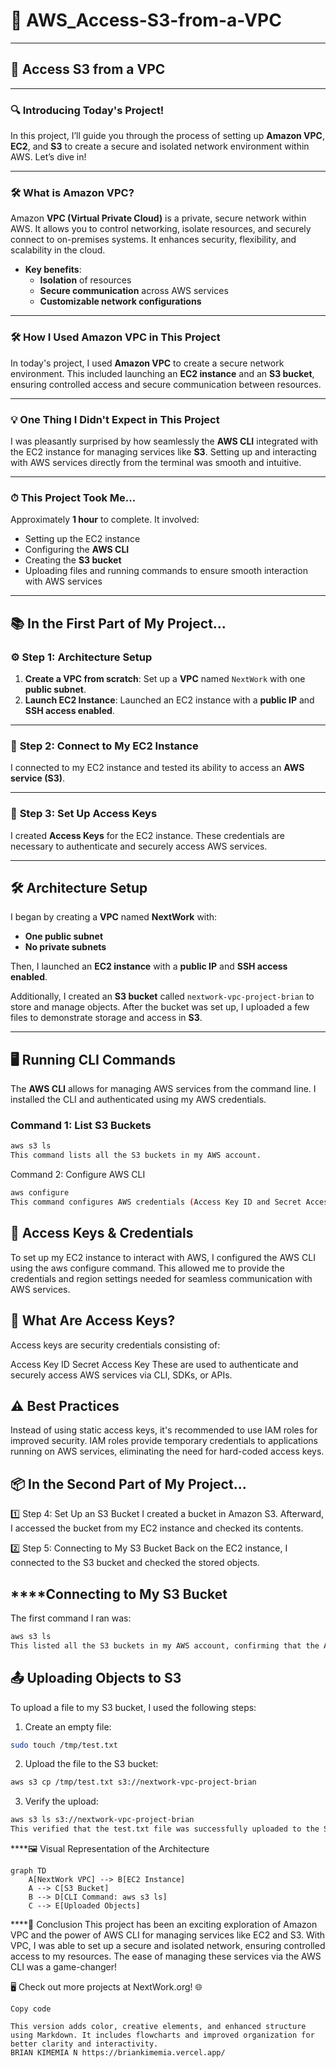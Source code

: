 # 🌟 AWS_Access-S3-from-a-VPC

---

## 🚀 **Access S3 from a VPC**

---

### 🔍 **Introducing Today's Project!**

In this project, I’ll guide you through the process of setting up **Amazon VPC**, **EC2**, and **S3** to create a secure and isolated network environment within AWS. Let’s dive in!

---

### 🛠 **What is Amazon VPC?**

Amazon **VPC (Virtual Private Cloud)** is a private, secure network within AWS. It allows you to control networking, isolate resources, and securely connect to on-premises systems. It enhances security, flexibility, and scalability in the cloud.

- **Key benefits**:
  - **Isolation** of resources
  - **Secure communication** across AWS services
  - **Customizable network configurations**

---

### 🛠 **How I Used Amazon VPC in This Project**

In today's project, I used **Amazon VPC** to create a secure network environment. This included launching an **EC2 instance** and an **S3 bucket**, ensuring controlled access and secure communication between resources.

---

### 💡 **One Thing I Didn't Expect in This Project**

I was pleasantly surprised by how seamlessly the **AWS CLI** integrated with the EC2 instance for managing services like **S3**. Setting up and interacting with AWS services directly from the terminal was smooth and intuitive.

---

### ⏱ **This Project Took Me...**

Approximately **1 hour** to complete. It involved:

- Setting up the EC2 instance
- Configuring the **AWS CLI**
- Creating the **S3 bucket**
- Uploading files and running commands to ensure smooth interaction with AWS services

---

## 📚 **In the First Part of My Project...**

### ⚙️ **Step 1: Architecture Setup**

1. **Create a VPC from scratch**: Set up a **VPC** named `NextWork` with one **public subnet**.
2. **Launch EC2 Instance**: Launched an EC2 instance with a **public IP** and **SSH access enabled**.

---

### 🔑 **Step 2: Connect to My EC2 Instance**

I connected to my EC2 instance and tested its ability to access an **AWS service (S3)**.

---

### 🔑 **Step 3: Set Up Access Keys**

I created **Access Keys** for the EC2 instance. These credentials are necessary to authenticate and securely access AWS services.

---

## 🛠 **Architecture Setup**

I began by creating a **VPC** named **NextWork** with:

- **One public subnet**
- **No private subnets**

Then, I launched an **EC2 instance** with a **public IP** and **SSH access enabled**.

Additionally, I created an **S3 bucket** called `nextwork-vpc-project-brian` to store and manage objects. After the bucket was set up, I uploaded a few files to demonstrate storage and access in **S3**.

---

## 🖥 **Running CLI Commands**

The **AWS CLI** allows for managing AWS services from the command line. I installed the CLI and authenticated using my AWS credentials.

### Command 1: List S3 Buckets

```bash
aws s3 ls
This command lists all the S3 buckets in my AWS account.
```

Command 2: Configure AWS CLI
```bash
aws configure
This command configures AWS credentials (Access Key ID and Secret Access Key), allowing the CLI to securely interact with AWS services.
```

## 🔑 Access Keys & Credentials
To set up my EC2 instance to interact with AWS, I configured the AWS CLI using the aws configure command. This allowed me to provide the credentials and region settings needed for seamless communication with AWS services.

## 🔐 What Are Access Keys?
Access keys are security credentials consisting of:

Access Key ID
Secret Access Key
These are used to authenticate and securely access AWS services via CLI, SDKs, or APIs.

## ⚠️ Best Practices
Instead of using static access keys, it's recommended to use IAM roles for improved security. IAM roles provide temporary credentials to applications running on AWS services, eliminating the need for hard-coded access keys.

## 📦 In the Second Part of My Project...
1️⃣ Step 4: Set Up an S3 Bucket
I created a bucket in Amazon S3. Afterward, I accessed the bucket from my EC2 instance and checked its contents.

2️⃣ Step 5: Connecting to My S3 Bucket
Back on the EC2 instance, I connected to the S3 bucket and checked the stored objects.

## ****Connecting to My S3 Bucket
The first command I ran was:

```bash
aws s3 ls
This listed all the S3 buckets in my AWS account, confirming that the AWS CLI was properly configured.
```


## 📤 Uploading Objects to S3
To upload a file to my S3 bucket, I used the following steps:

1. Create an empty file:
```bash
sudo touch /tmp/test.txt
```
2. Upload the file to the S3 bucket:
```bash
aws s3 cp /tmp/test.txt s3://nextwork-vpc-project-brian
```

3. Verify the upload:
```bash
aws s3 ls s3://nextwork-vpc-project-brian
This verified that the test.txt file was successfully uploaded to the S3 bucket.
```

****🖼 Visual Representation of the Architecture
```mermaid
graph TD
    A[NextWork VPC] --> B[EC2 Instance]
    A --> C[S3 Bucket]
    B --> D[CLI Command: aws s3 ls]
    C --> E[Uploaded Objects]
```

****🏁 Conclusion
This project has been an exciting exploration of Amazon VPC and the power of AWS CLI for managing services like EC2 and S3. With VPC, I was able to set up a secure and isolated network, ensuring controlled access to my resources. The ease of managing these services via the AWS CLI was a game-changer!

🖥️ Check out more projects at NextWork.org! 🌐

```vbnet
Copy code

This version adds color, creative elements, and enhanced structure using Markdown. It includes flowcharts and improved organization for better clarity and interactivity.
BRIAN KIMEMIA N https://briankimemia.vercel.app/
